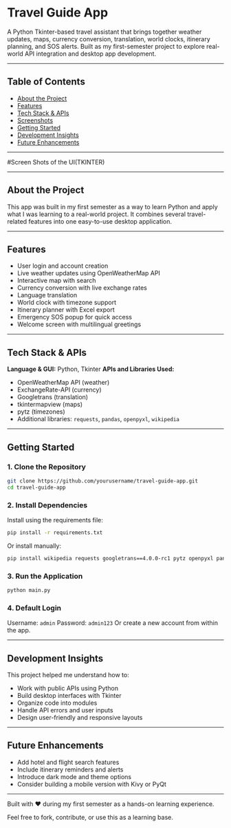 

# Travel Guide App

A Python Tkinter-based travel assistant that brings together weather updates, maps, currency conversion, translation, world clocks, itinerary planning, and SOS alerts. Built as my first-semester project to explore real-world API integration and desktop app development.


---

## Table of Contents

* [About the Project](#about-the-project)
* [Features](#features)
* [Tech Stack & APIs](#tech-stack--apis)
* [Screenshots](#screenshots)
* [Getting Started](#getting-started)
* [Development Insights](#development-insights)
* [Future Enhancements](#future-enhancements)

---
#Screen Shots of the UI(TKINTER)


---

## About the Project

This app was built in my first semester as a way to learn Python and apply what I was learning to a real-world project. It combines several travel-related features into one easy-to-use desktop application.

---

## Features

* User login and account creation
* Live weather updates using OpenWeatherMap API
* Interactive map with search
* Currency conversion with live exchange rates
* Language translation
* World clock with timezone support
* Itinerary planner with Excel export
* Emergency SOS popup for quick access
* Welcome screen with multilingual greetings

---

## Tech Stack & APIs

**Language & GUI:** Python, Tkinter
**APIs and Libraries Used:**

* OpenWeatherMap API (weather)
* ExchangeRate-API (currency)
* Googletrans (translation)
* tkintermapview (maps)
* pytz (timezones)
* Additional libraries: `requests`, `pandas`, `openpyxl`, `wikipedia`

---



## Getting Started

### 1. Clone the Repository

```bash
git clone https://github.com/yourusername/travel-guide-app.git
cd travel-guide-app
```

### 2. Install Dependencies

Install using the requirements file:

```bash
pip install -r requirements.txt
```

Or install manually:

```bash
pip install wikipedia requests googletrans==4.0.0-rc1 pytz openpyxl pandas tkintermapview
```

### 3. Run the Application

```bash
python main.py
```

### 4. Default Login

Username: `admin`
Password: `admin123`
Or create a new account from within the app.

---

## Development Insights

This project helped me understand how to:

* Work with public APIs using Python
* Build desktop interfaces with Tkinter
* Organize code into modules
* Handle API errors and user inputs
* Design user-friendly and responsive layouts

---

## Future Enhancements

* Add hotel and flight search features
* Include itinerary reminders and alerts
* Introduce dark mode and theme options
* Consider building a mobile version with Kivy or PyQt

---



Built with ❤️ during my first semester as a hands-on learning experience.

Feel free to fork, contribute, or use this as a learning base.
